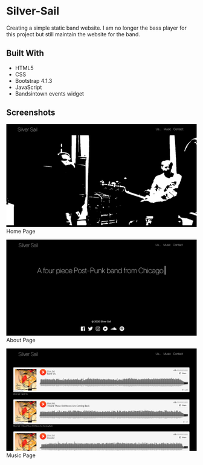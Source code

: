 # Silver-Sail

Creating a simple static band website. I am no longer the bass player for this project but still maintain the website for the band.

## Built With

- HTML5 
- CSS 
- Bootstrap 4.1.3 
- JavaScript
- Bandsintown events widget 

## Screenshots

![picture](assets/project-screenshots/index-home.png)
Home Page

![picture](assets/project-screenshots/about.png)
About Page

![picture](assets/project-screenshots/music-page.png)
Music Page

